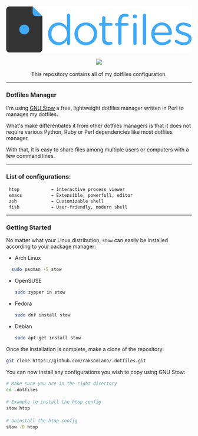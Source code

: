 <p align="center"><img src="assets/dotfiles-logo.svg" width=512></p>
<p align="center">
  <a href="https://www.gnu.org/software/stow/"><img src="https://img.shields.io/badge/GNU%20Stow-2.4.1-b48ead.svg?style=flat-square"/></a>
</p>
<p align="center">This repository contains all of my dotfiles configuration.</p>

---

### Dotfiles Manager ###

I'm using [GNU Stow](https://www.gnu.org/software/stow/) a free, lightweight
dotfiles manager written in Perl to manages my dotfiles.

What's make differentiates it from other dotfiles managers is that it does
not require various Python, Ruby or Perl dependencies like most dotfiles
manager.

With that, it is easy to share files among multiple users or computers with a
few command lines.

--------------------

### List of configurations: ###

```
 htop            ➔ interactive process viewer
 emacs           ➔ Extensible, powerfull, editor
 zsh             ➔ Customizable shell
 fish            ➔ User-friendly, modern shell
```

--------------------

### Getting Started ###

No matter what your Linux distribution, `stow` can easily be installed according
to your package manager:

- Arch Linux
```bash
  sudo pacman -S stow
```

- OpenSUSE
  ```bash
  sudo zypper in stow
  ```

- Fedora
  ```bash
  sudo dnf install stow
  ```

- Debian
  ```bash
  sudo apt-get install stow
  ```

Once the installation is complete, make a clone of the repository:

```bash
git clone https://github.com/raksodiano/.dotfiles.git
```

You can now install any configurations you wish to copy using GNU Stow:

```bash
# Make sure you are in the right directory
cd .dotfiles

# Example to install the htop config
stow htop

# Uninstall the htop config
stow -D htop
```
